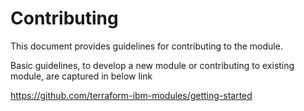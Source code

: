 # Contributing

This document provides guidelines for contributing to the module.

Basic guidelines, to develop a new module or contributing to existing module, are captured in below link

 https://github.com/terraform-ibm-modules/getting-started